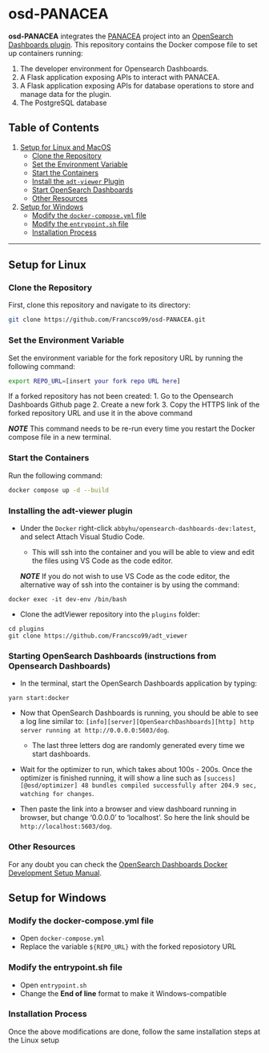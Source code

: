 # osd-PANACEA

**osd-PANACEA** integrates the [PANACEA](https://github.com/Marini97/PANACEA) project into an [OpenSearch Dashboards plugin](https://github.com/Francsco99/adt_viewer). This repository contains the Docker compose file to set up containers running:
1. The developer environment for Opensearch Dashboards.
2. A Flask application exposing APIs to interact with PANACEA.
3. A Flask application exposing APIs for database operations to store and manage data for the plugin.
4. The PostgreSQL database

## Table of Contents

1. [Setup for Linux and MacOS](#setup-for-linux)
   - [Clone the Repository](#clone-the-repository)
   - [Set the Environment Variable](#set-the-environment-variable)
   - [Start the Containers](#start-the-containers)
   - [Install the `adt-viewer` Plugin](#install-the-adt-viewer-plugin)
   - [Start OpenSearch Dashboards](#start-opensearch-dashboards)
   - [Other Resources](#other-resources)
2. [Setup for Windows](#setup-for-windows)
   - [Modify the `docker-compose.yml` file](#modify-the-docker-composeyml-file)
   - [Modify the `entrypoint.sh` file](#modify-the-entrypointsh-file)
   - [Installation Process](#installation-process)

---

## Setup for Linux

### Clone the Repository

First, clone this repository and navigate to its directory:

```bash
git clone https://github.com/Francsco99/osd-PANACEA.git
```

### Set the Environment Variable

Set the environment variable for the fork repository URL by running the following command:
```bash
export REPO_URL=[insert your fork repo URL here]
```
If a forked repository has not been created:
	1. Go to the Opensearch Dashboards Github page
	2. Create a new fork
	3. Copy the HTTPS link of the forked repository URL and use it in the above command

**_NOTE_** This command needs to be re-run every time you restart the Docker compose file in a new terminal.

### Start the Containers

Run the following command:
```bash
docker compose up -d --build
```

### Installing the adt-viewer plugin

- Under the `Docker` right-click `abbyhu/opensearch-dashboards-dev:latest`, and select Attach Visual Studio Code.
	- This will ssh into the container and you will be able to view and edit the files using VS Code as the code editor.

    **_NOTE_** If you do not wish to use VS Code as the code editor, the alternative way of ssh into the container is by using the command:
```
docker exec -it dev-env /bin/bash
```

- Clone the adtViewer repository into the `plugins` folder: 
```
cd plugins
git clone https://github.com/Francsco99/adt_viewer
```

### Starting OpenSearch Dashboards (instructions from Opensearch Dashboards)

- In the terminal, start the OpenSearch Dashboards application by typing:
```
yarn start:docker
```

- Now that OpenSearch Dashboards is running, you should be able to see a log line similar to: 
`[info][server][OpenSearchDashboards][http] http server running at http://0.0.0.0:5603/dog`.

	- The last three letters dog are randomly generated every time we start dashboards.

- Wait for the optimizer to run, which takes about 100s - 200s. Once the optimizer is finished running, it will show a line such as `[success][@osd/optimizer] 48 bundles compiled successfully after 204.9 sec, watching for changes`.

- Then paste the link into a browser and view dashboard running in browser, but change ‘0.0.0.0’ to ‘localhost’. So here the link should be `http://localhost:5603/dog`.

### Other Resources

For any doubt you can check the [OpenSearch Dashboards Docker Development Setup Manual](https://github.com/opensearch-project/OpenSearch-Dashboards/blob/main/docs/docker-dev/docker-dev-setup-manual.md).

## Setup for Windows

### Modify the docker-compose.yml file

- Open `docker-compose.yml`
- Replace the variable `${REPO_URL}` with the forked reposiotory URL

### Modify the entrypoint.sh file

- Open `entrypoint.sh`
- Change the **End of line** format to make it Windows-compatible

### Installation Process

Once the above modifications are done, follow the same installation steps at the Linux setup

